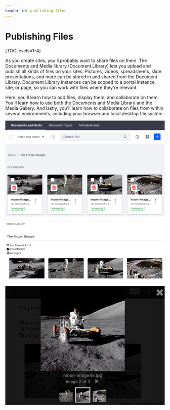 ```yaml
---
header-id: publishing-files
---
```


# Publishing Files

[TOC levels=1-4]

As you create sites, you'll probably want to share files on them. The Documents
and Media library (Document Library) lets you upload and publish all kinds of
files on your sites. Pictures, videos, spreadsheets, slide presentations, and
more can be stored in and shared from the Document Library. Document Library
instances can be scoped to a portal instance, site, or page, so you can work
with files where they're relevant. 

Here, you'll learn how to add files, display them, and collaborate on them. 
You'll learn how to use both the Documents and Media Library and the Media 
Gallery. And lastly, you'll learn how to collaborate on files from within 
several environments, including your browser and local desktop file system. 

![Figure 1: These documents are awesome.](../../../../images/dm-images-in-admin.png)

![Figure 2: You can display images on a Site page.](../../../../images/dm-media-gallery.png)

![Figure 3: The Media Gallery's slideshow provides a nice way to view images.](../../../../images/dm-media-gallery-slideshow.png)

